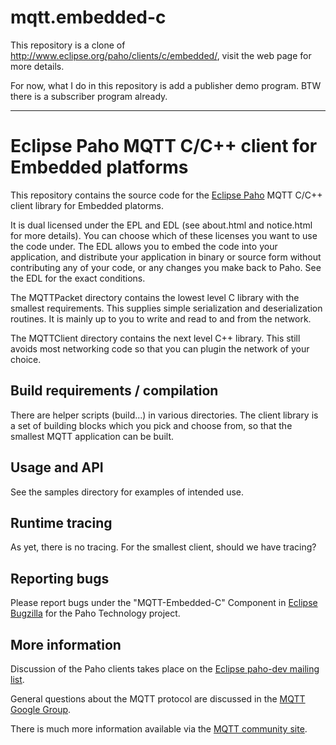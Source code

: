 # mqtt.embedded-c
This repository is a clone of http://www.eclipse.org/paho/clients/c/embedded/, visit the web page for more details. 

For now, what I do in this repository is add a publisher demo program. BTW there is a subscriber program already.

*** 

# Eclipse Paho MQTT C/C++ client for Embedded platforms

This repository contains the source code for the [Eclipse Paho](http://eclipse.org/paho) MQTT C/C++ client library for Embedded platorms.

It is dual licensed under the EPL and EDL (see about.html and notice.html for more details).  You can choose which of these licenses you want to use the code under.  The EDL allows you to embed the code into your application, and distribute your application in binary or source form without contributing any of your code, or any changes you make back to Paho.  See the EDL for the exact conditions.

The MQTTPacket directory contains the lowest level C library with the smallest requirements.  This supplies simple serialization 
and deserialization routines.  It is mainly up to you to write and read to and from the network.

The MQTTClient directory contains the next level C++ library.  This still avoids most networking code so that you can plugin the
network of your choice.

## Build requirements / compilation

There are helper scripts (build...) in various directories.  The client library is a set of building blocks which you pick and choose from, so that the smallest MQTT application can be built.

## Usage and API

See the samples directory for examples of intended use.


## Runtime tracing

As yet, there is no tracing.  For the smallest client, should we have tracing?


## Reporting bugs

Please report bugs under the "MQTT-Embedded-C" Component in [Eclipse Bugzilla](http://bugs.eclipse.org/bugs/) for the Paho Technology project.

## More information

Discussion of the Paho clients takes place on the [Eclipse paho-dev mailing list](https://dev.eclipse.org/mailman/listinfo/paho-dev).

General questions about the MQTT protocol are discussed in the [MQTT Google Group](https://groups.google.com/forum/?hl=en-US&fromgroups#!forum/mqtt).

There is much more information available via the [MQTT community site](http://mqtt.org).
